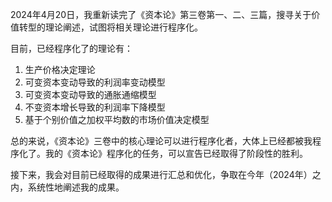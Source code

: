 2024年4月20日，我重新读完了《资本论》第三卷第一、二、三篇，搜寻关于价值转型的理论阐述，试图将相关理论进行程序化。

目前，已经程序化了的理论有：

1. 生产价格决定理论
2. 可变资本变动导致的利润率变动模型
3. 可变资本变动导致的通胀通缩模型
4. 不变资本增长导致的利润率下降模型
5. 基于个别价值之加权平均数的市场价值决定模型

总的来说，《资本论》三卷中的核心理论可以进行程序化者，大体上已经都被我程序化了。我的《资本论》程序化的任务，可以宣告已经取得了阶段性的胜利。

接下来，我会对目前已经取得的成果进行汇总和优化，争取在今年（2024年）之内，系统性地阐述我的成果。
